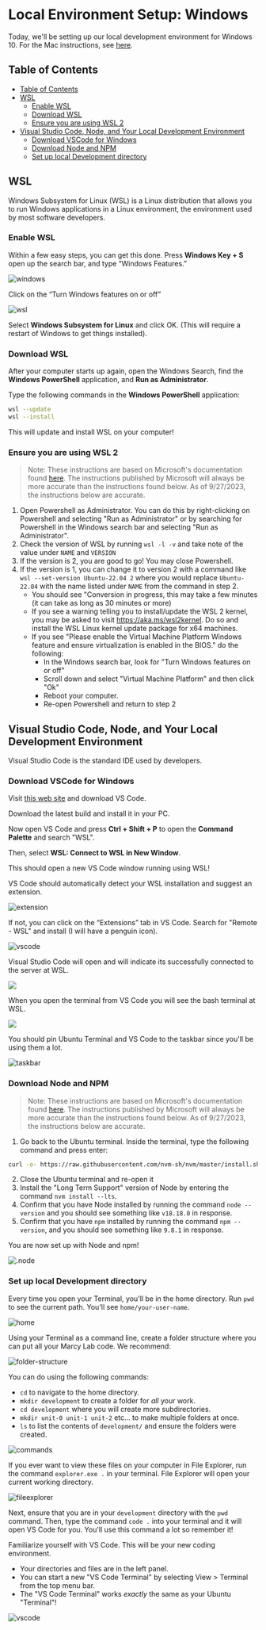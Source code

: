 # Local Environment Setup: Windows

Today, we'll be setting up our local development environment for Windows 10. For the Mac instructions, see [here](./local-environment-setup-mac.md).

## Table of Contents

- [Table of Contents](#table-of-contents)
- [WSL](#wsl)
  - [Enable WSL](#enable-wsl)
  - [Download WSL](#download-wsl)
  - [Ensure you are using WSL 2](#ensure-you-are-using-wsl-2)
- [Visual Studio Code, Node, and Your Local Development Environment](#visual-studio-code-node-and-your-local-development-environment)
  - [Download VSCode for Windows](#download-vscode-for-windows)
  - [Download Node and NPM](#download-node-and-npm)
  - [Set up local Development directory](#set-up-local-development-directory)

## WSL


Windows Subsystem for Linux (WSL) is a Linux distribution that allows you to run Windows applications in a Linux environment, the environment used by most software developers.

### Enable WSL

Within a few easy steps, you can get this done. Press **Windows Key + S** open up the search bar, and type “Windows Features.”

![windows](./img/windowfeature.webp)

Click on the “Turn Windows features on or off”

![wsl](./img/wsl.webp)

Select **Windows Subsystem for Linux** and click OK. (This will require a restart of Windows to get things installed).

### Download WSL

After your computer starts up again, open the Windows Search, find the **Windows PowerShell** application, and **Run as Administrator**. 

Type the following commands in the **Windows PowerShell** application:

```sh
wsl --update
wsl --install
```

This will update and install WSL on your computer!

### Ensure you are using WSL 2

> Note: These instructions are based on Microsoft's documentation found [here](https://learn.microsoft.com/en-us/windows/wsl/install). The instructions published by Microsoft will always be more accurate than the instructions found below. As of 9/27/2023, the instructions below are accurate.

1. Open Powershell as Administrator. You can do this by right-clicking on Powershell and selecting "Run as Administrator" or by searching for Powershell in the Windows search bar and selecting "Run as Administrator".
2. Check the version of WSL by running `wsl -l -v` and take note of the value under `NAME` and `VERSION`
3. If the version is 2, you are good to go! You may close Powershell.
4. If the version is 1, you can change it to version 2 with a command like `wsl --set-version Ubuntu-22.04 2` where you would replace `Ubuntu-22.04` with the name listed under `NAME` from the command in step 2.
   - You should see "Conversion in progress, this may take a few minutes (it can take as long as 30 minutes or more)
   - If you see a warning telling you to install/update the WSL 2 kernel, you may be asked to visit https://aka.ms/wsl2kernel. Do so and install the WSL Linux kernel update package for x64 machines.
   - If you see "Please enable the Virtual Machine Platform Windows feature and ensure virtualization is enabled in the BIOS." do the following:
     - In the Windows search bar, look for "Turn Windows features on or off"
     - Scroll down and select "Virtual Machine Platform" and then click "Ok"
     - Reboot your computer.
     - Re-open Powershell and return to step 2

## Visual Studio Code, Node, and Your Local Development Environment

Visual Studio Code is the standard IDE used by developers. 

### Download VSCode for Windows

Visit [this web site](https://code.visualstudio.com/) and download VS Code.

Download the latest build and install it in your PC.

Now open VS Code and press **Ctrl + Shift + P** to open the **Command Palette** and search "WSL". 

Then, select **WSL: Connect to WSL in New Window**.

This should open a new VS Code window running using WSL!

VS Code should automatically detect your WSL installation and suggest an extension.

![extension](./img/extension.webp)

If not, you can click on the “Extensions” tab in VS Code. Search for "Remote - WSL" and install (I will have a penguin icon).

![vscode](./img/vscode.webp)

Visual Studio Code will open and will indicate its successfully connected to the server at WSL.

![](./img/wslubuntu.webp)

When you open the terminal from VS Code you will see the bash terminal at WSL.

![](./img/terminalubuntu.webp)

You should pin Ubuntu Terminal and VS Code to the taskbar since you'll be using them a lot.

![taskbar](./img/taskbar.png)

### Download Node and NPM

> Note: These instructions are based on Microsoft's documentation found [here](https://learn.microsoft.com/en-us/windows/dev-environment/javascript/nodejs-on-wsl). The instructions published by Microsoft will always be more accurate than the instructions found below. As of 9/27/2023, the instructions below are accurate.

1. Go back to the Ubuntu terminal. Inside the terminal, type the following command and press enter:

```sh
curl -o- https://raw.githubusercontent.com/nvm-sh/nvm/master/install.sh | bash
```

2. Close the Ubuntu terminal and re-open it
3. Install the "Long Term Support" version of Node by entering the command `nvm install --lts`.
4. Confirm that you have Node installed by running the command `node --version` and you should see something like `v18.18.0` in response.
5. Confirm that you have `npm` installed by running the command `npm --version`, and you should see something like `9.8.1` in response.

You are now set up with Node and npm!

![.node](./img/node.webp)

### Set up local Development directory

Every time you open your Terminal, you'll be in the home directory. Run `pwd` to see the current path. You'll see `home/your-user-name`.

![home](./img/home.png)

Using your Terminal as a command line, create a folder structure where you can put all your Marcy Lab code. We recommend:

![folder-structure](./img/folder-structure.png)

You can do using the following commands:

- `cd` to navigate to the home directory.
- `mkdir development` to create a folder for _all_ your work.
- `cd development` where you will create more subdirectories.
- `mkdir unit-0 unit-1 unit-2` etc... to make multiple folders at once.
- `ls` to list the contents of `development/` and ensure the folders were created.

![commands](./img/commands.png)

If you ever want to view these files on your computer in File Explorer, run the command `explorer.exe .` in your terminal. File Explorer will open your current working directory.

![fileexplorer](./img/fileexplorer.png)

Next, ensure that you are in your `development` directory with the `pwd` command. Then, type the command `code .` into your terminal and it will open VS Code for you. You'll use this command a lot so remember it!

Familiarize yourself with VS Code. This will be your new coding environment.

- Your directories and files are in the left panel.
- You can start a new "VS Code Terminal" by selecting View > Terminal from the top menu bar.
- The "VS Code Terminal" works _exactly_ the same as your Ubuntu "Terminal"!

![vscode](./img/vscode.png)